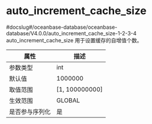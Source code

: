 auto_increment_cache_size 
==============================================
#docslug#/oceanbase-database/oceanbase-database/V4.0.0/auto_increment_cache_size-1-2-3-4
auto_increment_cache_size 用于设置缓存的自增值个数。


| **属性**  |      **描述**      |
|---------|------------------|
| 参数类型    | int              |
| 默认值     | 1000000          |
| 取值范围    | \[1, 100000000\] |
| 生效范围    | GLOBAL           |
| 是否参与序列化 | 是                |



